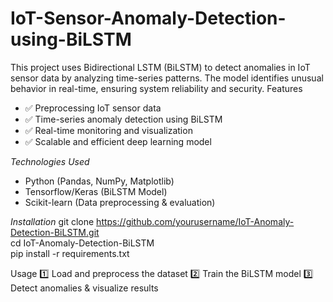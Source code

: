 # IoT-Sensor-Anomaly-Detection-using-BiLSTM
This project uses Bidirectional LSTM (BiLSTM) to detect anomalies in IoT sensor data by analyzing time-series patterns. The model identifies unusual behavior in real-time, ensuring system reliability and security.
Features
* ✅ Preprocessing IoT sensor data
* ✅ Time-series anomaly detection using BiLSTM
* ✅ Real-time monitoring and visualization
* ✅ Scalable and efficient deep learning model

*Technologies Used*
* Python (Pandas, NumPy, Matplotlib)
* Tensorflow/Keras (BiLSTM Model)
* Scikit-learn (Data preprocessing & evaluation)

*Installation*
git clone https://github.com/yourusername/IoT-Anomaly-Detection-BiLSTM.git  
cd IoT-Anomaly-Detection-BiLSTM  
pip install -r requirements.txt  


Usage
1️⃣ Load and preprocess the dataset
2️⃣ Train the BiLSTM model
3️⃣ Detect anomalies & visualize results
